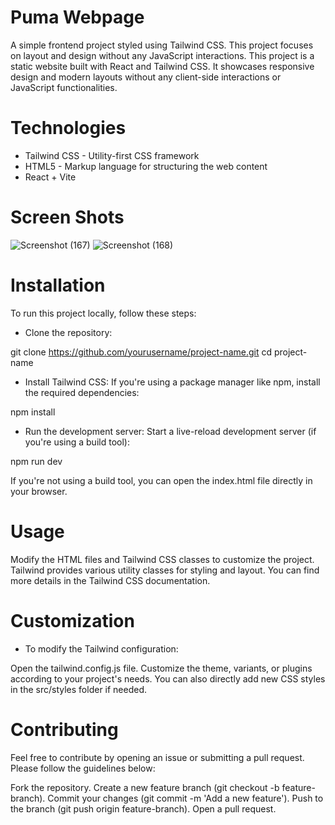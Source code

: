 # Puma Webpage
A simple frontend project styled using Tailwind CSS. This project focuses on layout and design without any JavaScript interactions.
This project is a static website built with React and Tailwind CSS. It showcases responsive design and modern layouts without any client-side interactions or JavaScript functionalities.

# Technologies

- Tailwind CSS - Utility-first CSS framework
- HTML5 - Markup language for structuring the web content
- React + Vite

# Screen Shots
![Screenshot (167)](https://github.com/user-attachments/assets/36127102-4a28-45d1-bb93-1d6505d6c3dc)
![Screenshot (168)](https://github.com/user-attachments/assets/0556e0d6-38d6-4066-8898-eec615b3e920)


# Installation
To run this project locally, follow these steps:

* Clone the repository:

git clone https://github.com/yourusername/project-name.git
cd project-name

* Install Tailwind CSS: If you're using a package manager like npm, install the required dependencies:

npm install

* Run the development server: Start a live-reload development server (if you're using a build tool):

npm run dev

If you're not using a build tool, you can open the index.html file directly in your browser.

# Usage
Modify the HTML files and Tailwind CSS classes to customize the project. Tailwind provides various utility classes for styling and layout. You can find more details in the Tailwind CSS documentation.

# Customization

* To modify the Tailwind configuration:

Open the tailwind.config.js file.
Customize the theme, variants, or plugins according to your project's needs.
You can also directly add new CSS styles in the src/styles folder if needed.

# Contributing

Feel free to contribute by opening an issue or submitting a pull request. Please follow the guidelines below:

Fork the repository.
Create a new feature branch (git checkout -b feature-branch).
Commit your changes (git commit -m 'Add a new feature').
Push to the branch (git push origin feature-branch).
Open a pull request.
